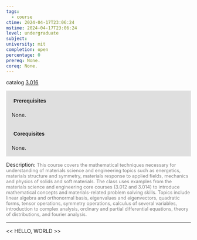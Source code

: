```yaml
---
tags:
  - course
ctime: 2024-04-17T23:06:24
mstime: 2024-04-17T23:06:24
level: undergraduate
subject: 
university: mit
completion: open
percentage: 0
prereq: None.
coreq: None.
---
```


catalog [3.016](https://ocw.mit.edu/courses/3-016-mathematics-for-materials-scientists-and-engineers-fall-2005/)

<span style="display: block; padding: 15px; background-color: rgb(100, 100, 100, 0.2);"><font id="m_prereq3963_0" style="display: block; font-family: Arial, sans-serif; font-weight: bold; padding: 5px">Prerequisites</font><br><span id="prereq3963_0">None.</span></span>
<span style="display: block; padding: 15px; background-color: rgb(100, 100, 100, 0.2);"><font id="m_coreq3963_0" style="display: block; font-family: Arial, sans-serif; font-weight: bold; padding: 5px">Corequisites</font><br><span id="coreq3963_0">None.</span></span>

<font style="">Description:</font>
<font style="color: grey; font-size: 0.8rem;">This course covers the mathematical techniques necessary for understanding of materials science and engineering topics such as energetics, materials structure and symmetry, materials response to applied fields, mechanics and physics of solids and soft materials. The class uses examples from the materials science and engineering core courses (3.012 and 3.014) to introduce mathematical concepts and materials-related problem solving skills. Topics include linear algebra and orthonormal basis, eigenvalues and eigenvectors, quadratic forms, tensor operations, symmetry operations, calculus of several variables, introduction to complex analysis, ordinary and partial differential equations, theory of distributions, and fourier analysis.</font>



---

<< HELLO, WORLD >>
